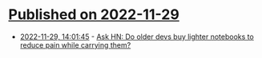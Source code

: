 # [Published on 2022-11-29](index.md)

* [2022-11-29, 14:01:45](https://news.ycombinator.com/item?id=33787654) - [Ask HN: Do older devs buy lighter notebooks to reduce pain while carrying them?](https://news.ycombinator.com/item?id=33787654)
